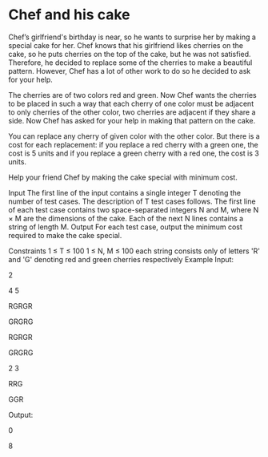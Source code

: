 # **Chef and his cake**

Chef’s girlfriend's birthday is near, so he wants to surprise her by making a special cake for her. Chef knows that his girlfriend likes cherries on the cake, so he puts cherries on the top of the cake, but he was not satisfied. Therefore, he decided to replace some of the cherries to make a beautiful pattern. However, Chef has a lot of other work to do so he decided to ask for your help.

The cherries are of two colors red and green. Now Chef wants the cherries to be placed in such a way that each cherry of one color must be adjacent to only cherries of the other color, two cherries are adjacent if they share a side. Now Chef has asked for your help in making that pattern on the cake.

You can replace any cherry of given color with the other color. But there is a cost for each replacement: if you replace a red cherry with a green one, the cost is 5 units and if you replace a green cherry with a red one, the cost is 3 units.

Help your friend Chef by making the cake special with minimum cost.

Input
The first line of the input contains a single integer T denoting the number of test cases. The description of T test cases follows.
The first line of each test case contains two space-separated integers N and M, where N × M are the dimensions of the cake.
Each of the next N lines contains a string of length M.
Output
For each test case, output the minimum cost required to make the cake special.

Constraints
1 ≤ T ≤ 100
1 ≤ N, M ≤ 100
each string consists only of letters 'R' and 'G' denoting red and green cherries respectively
Example
Input:

2

4 5

RGRGR

GRGRG

RGRGR

GRGRG

2 3

RRG

GGR

Output:

0

8
